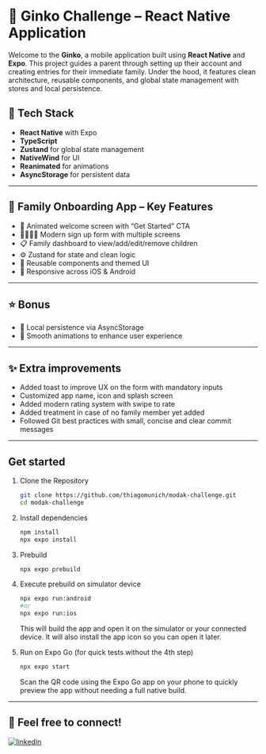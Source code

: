 # 🏡 Ginko Challenge – React Native Application

Welcome to the **Ginko**, a mobile application built using **React Native** and **Expo**. This project guides a parent through setting up their account and creating entries for their immediate family. Under the hood, it features clean architecture, reusable components, and global state management with stores and local persistence.

## 🚀 Tech Stack

- **React Native** with Expo
- **TypeScript**
- **Zustand** for global state management
- **NativeWind** for UI
- **Reanimated** for animations
- **AsyncStorage** for persistent data

---

## 🏡 Family Onboarding App – Key Features

-	👋 Animated welcome screen with “Get Started” CTA
-	👨‍👩‍👧‍👦 Modern sign up form with multiple screens
-	📋 Family dashboard to view/add/edit/remove children
-	⚙️ Zustand for state and clean logic
-	🎨 Reusable components and themed UI
-	📲 Responsive across iOS & Android

---

## ⭐ Bonus

- 💾 Local persistence via AsyncStorage
- 🎲 Smooth animations to enhance user experience

---

## ✨ Extra improvements

- Added toast to improve UX on the form with mandatory inputs
- Customized app name, icon and splash screen
- Added modern rating system with swipe to rate
- Added treatment in case of no family member yet added
- Followed Git best practices with small, concise and clear commit messages

---

## Get started

1. Clone the Repository

   ```bash
   git clone https://github.com/thiagomunich/modak-challenge.git
   cd modak-challenge
   ```

2. Install dependencies

   ```bash
   npm install
   npx expo install
   ```

3. Prebuild

   ```bash
   npx expo prebuild
   ```
   
4. Execute prebuild on simulator device
   ```bash
   npx expo run:android 
   #or 
   npx expo run:ios
   ```
   This will build the app and open it on the simulator or your connected device. It will also install the app icon so you can open it later.

5. Run on Expo Go (for quick tests without the 4th step)
   ```bash
   npx expo start
   ```
   Scan the QR code using the Expo Go app on your phone to quickly preview the app without needing a full native build.

---

## 🔗 Feel free to connect!

[![linkedin](https://img.shields.io/badge/linkedin-0A66C2?style=for-the-badge&logo=linkedin&logoColor=white)](https://www.linkedin.com/in/thiagomunich)

